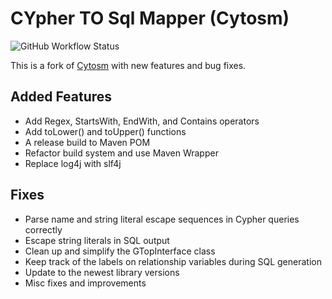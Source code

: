 # CYpher TO Sql Mapper (Cytosm)

![GitHub Workflow Status](https://github.com/Stephen-Allen/cytosm/actions/workflows/test.yml/badge.svg)


This is a fork of [Cytosm](https://github.com/cytosm/cytosm) with new features and bug fixes.

## Added Features
- Add Regex, StartsWith, EndWith, and Contains operators
- Add toLower() and toUpper() functions
- A release build to Maven POM
- Refactor build system and use Maven Wrapper
- Replace log4j with slf4j

## Fixes
- Parse name and string literal escape sequences in Cypher queries correctly
- Escape string literals in SQL output
- Clean up and simplify the GTopInterface class
- Keep track of the labels on relationship variables during SQL generation
- Update to the newest library versions
- Misc fixes and improvements



